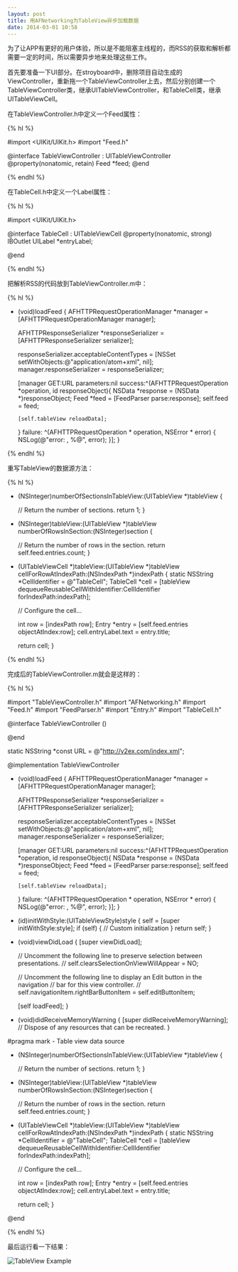 ```yaml
---
layout: post
title: 用AFNetworking为TableView异步加载数据
date: 2014-03-01 10:58
---
```

为了让APP有更好的用户体验，所以是不能阻塞主线程的，而RSS的获取和解析都需要一定的时间，所以需要异步地来处理这些工作。

首先要准备一下UI部分。在stroyboard中，删除项目自动生成的ViewController，重新拖一个TableViewController上去，然后分别创建一个TableViewController类，继承UITableViewController，和TableCell类，继承UITableViewCell。

在TableViewController.h中定义一个Feed属性：

{% hl %}

#import <UIKit/UIKit.h>
#import "Feed.h"

@interface TableViewController : UITableViewController
@property(nonatomic, retain) Feed *feed;
@end

{% endhl %}

在TableCell.h中定义一个Label属性：

{% hl %}

#import <UIKit/UIKit.h>

@interface TableCell : UITableViewCell
@property(nonatomic, strong) IBOutlet UILabel *entryLabel;

@end

{% endhl %}

把解析RSS的代码放到TableViewController.m中：

{% hl %}

- (void)loadFeed {
  AFHTTPRequestOperationManager *manager =
      [AFHTTPRequestOperationManager manager];

  AFHTTPResponseSerializer *responseSerializer =
      [AFHTTPResponseSerializer serializer];

  responseSerializer.acceptableContentTypes =
      [NSSet setWithObjects:@"application/atom+xml", nil];
  manager.responseSerializer = responseSerializer;

    [manager GET:URL parameters:nil
         success:^(AFHTTPRequestOperation *operation, id responseObject){
      NSData *response = (NSData *)responseObject;
      Feed *feed = [FeedParser parse:response];
      self.feed = feed;

      [self.tableView reloadData];
    }
failure:
  ^(AFHTTPRequestOperation * operation, NSError * error) {
    NSLog(@"error: , %@", error);
  }];
}

{% endhl %}

重写TableView的数据源方法：

{% hl %}

- (NSInteger)numberOfSectionsInTableView:(UITableView *)tableView {

  // Return the number of sections.
  return 1;
}

- (NSInteger)tableView:(UITableView *)tableView
    numberOfRowsInSection:(NSInteger)section {

  // Return the number of rows in the section.
  return self.feed.entries.count;
}

- (UITableViewCell *)tableView:(UITableView *)tableView
         cellForRowAtIndexPath:(NSIndexPath *)indexPath {
  static NSString *CellIdentifier = @"TableCell";
  TableCell *cell = [tableView dequeueReusableCellWithIdentifier:CellIdentifier
                                                    forIndexPath:indexPath];

  // Configure the cell...

  int row = [indexPath row];
  Entry *entry = [self.feed.entries objectAtIndex:row];
  cell.entryLabel.text = entry.title;

  return cell;
}

{% endhl %}

完成后的TableViewController.m就会是这样的：

{% hl %}

#import "TableViewController.h"
#import "AFNetworking.h"
#import "Feed.h"
#import "FeedParser.h"
#import "Entry.h"
#import "TableCell.h"

@interface TableViewController ()

@end

static NSString *const URL = @"http://v2ex.com/index.xml";

@implementation TableViewController

- (void)loadFeed {
  AFHTTPRequestOperationManager *manager =
      [AFHTTPRequestOperationManager manager];

  AFHTTPResponseSerializer *responseSerializer =
      [AFHTTPResponseSerializer serializer];

  responseSerializer.acceptableContentTypes =
      [NSSet setWithObjects:@"application/atom+xml", nil];
  manager.responseSerializer = responseSerializer;

    [manager GET:URL parameters:nil
         success:^(AFHTTPRequestOperation *operation, id responseObject){
      NSData *response = (NSData *)responseObject;
      Feed *feed = [FeedParser parse:response];
      self.feed = feed;

      [self.tableView reloadData];
    }
failure:
  ^(AFHTTPRequestOperation * operation, NSError * error) {
    NSLog(@"error: , %@", error);
  }];
}

- (id)initWithStyle:(UITableViewStyle)style {
  self = [super initWithStyle:style];
  if (self) {
    // Custom initialization
  }
  return self;
}

- (void)viewDidLoad {
  [super viewDidLoad];

  // Uncomment the following line to preserve selection between presentations.
  // self.clearsSelectionOnViewWillAppear = NO;

  // Uncomment the following line to display an Edit button in the navigation
  // bar for this view controller.
  // self.navigationItem.rightBarButtonItem = self.editButtonItem;

  [self loadFeed];
}

- (void)didReceiveMemoryWarning {
  [super didReceiveMemoryWarning];
  // Dispose of any resources that can be recreated.
}

#pragma mark - Table view data source

- (NSInteger)numberOfSectionsInTableView:(UITableView *)tableView {

  // Return the number of sections.
  return 1;
}

- (NSInteger)tableView:(UITableView *)tableView
    numberOfRowsInSection:(NSInteger)section {

  // Return the number of rows in the section.
  return self.feed.entries.count;
}

- (UITableViewCell *)tableView:(UITableView *)tableView
         cellForRowAtIndexPath:(NSIndexPath *)indexPath {
  static NSString *CellIdentifier = @"TableCell";
  TableCell *cell = [tableView dequeueReusableCellWithIdentifier:CellIdentifier
                                                    forIndexPath:indexPath];

  // Configure the cell...

  int row = [indexPath row];
  Entry *entry = [self.feed.entries objectAtIndex:row];
  cell.entryLabel.text = entry.title;

  return cell;
}

@end

{% endhl %}

最后运行看一下结果：

![TableView Example](http://i1256.photobucket.com/albums/ii494/Foredoomed/ScreenShot2014-03-01at123008PM_zps80704577.png)